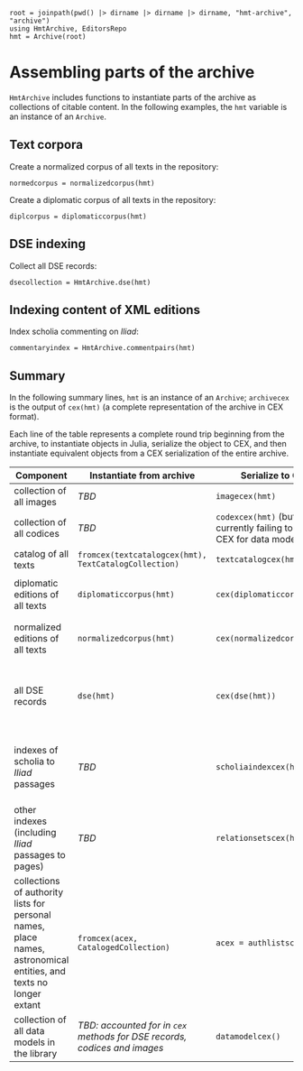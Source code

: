 ```@setup components
root = joinpath(pwd() |> dirname |> dirname |> dirname, "hmt-archive", "archive")
using HmtArchive, EditorsRepo
hmt = Archive(root)
```

# Assembling parts of the archive

`HmtArchive` includes functions to instantiate parts of the archive as collections of citable content. In the following examples, the `hmt` variable is an instance of an `Archive`.

## Text corpora

Create a normalized corpus of all texts in the repository:

```@example components
normedcorpus = normalizedcorpus(hmt)
```
Create a diplomatic corpus of all texts in the repository:

```@example components
diplcorpus = diplomaticcorpus(hmt)
```


## DSE indexing

Collect all DSE records:


```@example components
dsecollection = HmtArchive.dse(hmt)
```


## Indexing content of XML editions

Index scholia commenting on *Iliad*:

```@example components
commentaryindex = HmtArchive.commentpairs(hmt)
```



## Summary

In the following summary lines, `hmt` is an instance of an `Archive`; `archivecex` is the output of `cex(hmt)` (a complete representation of the archive in CEX format).

Each line of the table represents a complete round trip beginning from the archive, to instantiate objects in Julia, serialize the object to CEX, and then instantiate equivalent objects from a CEX serialization of the entire archive.

| Component |  Instantiate from archive | Serialize to CEX | Instantiate from CEX |
| --- | --- | --- | --- |
| collection of all images | *TBD* | `imagecex(hmt)` | *TBA* |
| collection of all codices | *TBD* | `codexcex(hmt)` (but currently failing to include CEX for data model?)| `fromcex(archivecex, Codex)` |
| catalog of all texts | `fromcex(textcatalogcex(hmt), TextCatalogCollection)` | `textcatalogcex(hmt)` | `fromcex(archivecex, TextCatalogCollection)` |
| diplomatic editions of all texts | `diplomaticcorpus(hmt)` | `cex(diplomaticcorpus(hmt))` | filter full corpus created with `fromcex(archivecex, CitableTextCorpus)` |
| normalized editions of all texts | `normalizedcorpus(hmt)`| `cex(normalizedcorpus(hmt))` | filter full corpus created with `fromcex(archivecex, CitableTextCorpus)` |
| all DSE records| `dse(hmt)` | `cex(dse(hmt))`| *TBA* (`fromcex(archivecex, DseCollection))` is broken in current version of `CitablePhysicalText`) | 
| indexes of scholia to *Iliad* passages | *TBD*  | `scholiaindexcex(hmt)` | *TBA* (`fromcex(archivecex, CitableCommentary)` is broken in current version of `CitableAnnotations`) |
| other indexes (including *Iliad* passages to pages) | *TBD*  | `relationsetscex(hmt)` | *TBA* (should be instantiated using `fromcex` with an implementation of the index's data model) |
| collections of authority lists for personal names, place names, astronomical entities, and texts no longer extant | `fromcex(acex, CatalogedCollection)` |  `acex = authlistscex(hmt)` | *TBA* |
| collection of all data models in the library| *TBD: accounted for in `cex` methods for DSE records, codices and images* | `datamodelcex()` | *TBA* |